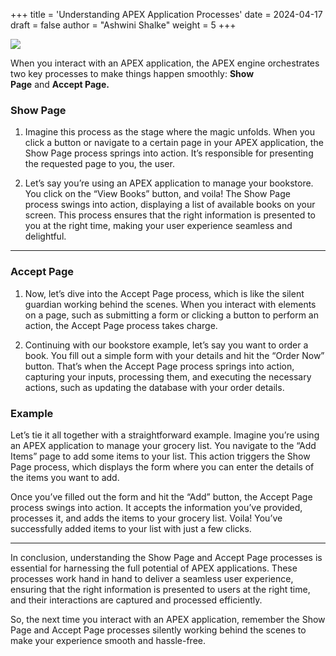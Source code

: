 +++
title = 'Understanding APEX Application Processes'
date = 2024-04-17
draft = false
author = "Ashwini Shalke"
weight = 5
+++



![](https://cdn-images-1.medium.com/max/2400/1*_qlRQ3uUJvn_-HFRBz-C5A.jpeg)

When you interact with an APEX application, the APEX engine orchestrates two key processes to make things happen smoothly: **Show Page** and **Accept Page.**

### Show Page

1.  Imagine this process as the stage where the magic unfolds. When you click a button or navigate to a certain page in your APEX application, the Show Page process springs into action. It’s responsible for presenting the requested page to you, the user.

2.  Let’s say you’re using an APEX application to manage your bookstore. You click on the “View Books” button, and voila! The Show Page process swings into action, displaying a list of available books on your screen. This process ensures that the right information is presented to you at the right time, making your user experience seamless and delightful.

---

### Accept Page

1.  Now, let’s dive into the Accept Page process, which is like the silent guardian working behind the scenes. When you interact with elements on a page, such as submitting a form or clicking a button to perform an action, the Accept Page process takes charge.

2.  Continuing with our bookstore example, let’s say you want to order a book. You fill out a simple form with your details and hit the “Order Now” button. That’s when the Accept Page process springs into action, capturing your inputs, processing them, and executing the necessary actions, such as updating the database with your order details.

### Example

Let’s tie it all together with a straightforward example. Imagine you’re using an APEX application to manage your grocery list. You navigate to the “Add Items” page to add some items to your list. This action triggers the Show Page process, which displays the form where you can enter the details of the items you want to add.

Once you’ve filled out the form and hit the “Add” button, the Accept Page process swings into action. It accepts the information you’ve provided, processes it, and adds the items to your grocery list. Voila! You’ve successfully added items to your list with just a few clicks.

---


In conclusion, understanding the Show Page and Accept Page processes is essential for harnessing the full potential of APEX applications. These processes work hand in hand to deliver a seamless user experience, ensuring that the right information is presented to users at the right time, and their interactions are captured and processed efficiently.


So, the next time you interact with an APEX application, remember the Show Page and Accept Page processes silently working behind the scenes to make your experience smooth and hassle-free.